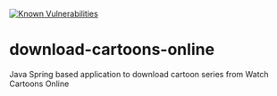 [![Known Vulnerabilities](https://snyk.io/test/github/harimm/download-cartoons-online/badge.svg)]((https://snyk.io/test/github/harimm/download-cartoons-online))

# download-cartoons-online
Java Spring based application to download cartoon series from Watch Cartoons Online
